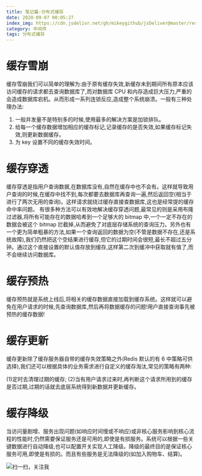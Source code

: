 ```yaml
---
title: 笔记篇-分布式缓存
date: 2020-09-07 00:05:27
index_img: https://cdn.jsdelivr.net/gh/mikeygithub/jsDeliver@master/resource/img/fbshc.jpg
category: 中间件
tags: 分布式缓存
---
```


# 缓存雪崩

缓存雪崩我们可以简单的理解为:由于原有缓存失效,新缓存未到期间所有原本应该访问缓存的请求都去查询数据库了,而对数据库 CPU 和内存造成巨大压力,严重的会造成数据库宕机。从而形成一系列连锁反应,造成整个系统崩溃。一般有三种处理办法:

1. 一般并发量不是特别多的时候,使用最多的解决方案是加锁排队。
2. 给每一个缓存数据增加相应的缓存标记,记录缓存的是否失效,如果缓存标记失效,则更新数据缓存。
3. 为 key 设置不同的缓存失效时间。

# 缓存穿透

缓存穿透是指用户查询数据,在数据库没有,自然在缓存中也不会有。这样就导致用户查询的时候,在缓存中找不到,每次都要去数据库再查询一遍,然后返回空(相当于进行了两次无用的查询)。这样请求就绕过缓存直接查数据库,这也是经常提的缓存命中率问题。
有很多种方法可以有效地解决缓存穿透问题,最常见的则是采用布隆过滤器,将所有可能存在的数据哈希到一个足够大的 bitmap 中,一个一定不存在的数据会被这个 bitmap 拦截掉,从而避免了对底层存储系统的查询压力。另外也有一个更为简单粗暴的方法,如果一个查询返回的数据为空(不管是数据不存在,还是系统故障),我们仍然把这个空结果进行缓存,但它的过期时间会很短,最长不超过五分钟。通过这个直接设置的默认值存放到缓存,这样第二次到缓冲中获取就有值了,而不会继续访问数据库。

# 缓存预热

缓存预热就是系统上线后,将相关的缓存数据直接加载到缓存系统。这样就可以避免在用户请求的时候,先查询数据库,然后再将数据缓存的问题!用户直接查询事先被预热的缓存数据!

# 缓存更新

缓存更新除了缓存服务器自带的缓存失效策略之外(Redis 默认的有 6 中策略可供选择),我们还可以根据具体的业务需求进行自定义的缓存淘汰,常见的策略有两种:

(1)定时去清理过期的缓存;
(2)当有用户请求过来时,再判断这个请求所用到的缓存是否过期,过期的话就去底层系统得到新数据并更新缓存。

# 缓存降级

当访问量剧增、服务出现问题(如响应时间慢或不响应)或非核心服务影响到核心流程的性能时,仍然需要保证服务还是可用的,即使是有损服务。系统可以根据一些关键数据进行自动降级,也可以配置开关实现人工降级。降级的最终目的是保证核心服务可用,即使是有损的。而且有些服务是无法降级的(如加入购物车、结算)。
<br/>


![扫一扫，关注我](https://cdn.jsdelivr.net/gh/mikeygithub/jsDeliver@master/resource/img/wechat.jpg)